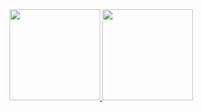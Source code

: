 <!--
**fanlide/fanlide** is a ✨ _special_ ✨ repository because its `README.md` (this file) appears on your GitHub profile.

Here are some ideas to get you started:

- 🔭 I’m currently working on ...
- 🌱 I’m currently learning ...
- 👯 I’m looking to collaborate on ...
- 🤔 I’m looking for help with ...
- 💬 Ask me about ...
- 📫 How to reach me: ...
- 😄 Pronouns: ...
- ⚡ Fun fact: ...
-->
<div>
  <a href="https://github.com/mapleafgo" >
    <img height="160px" art="Mapleafgo's Github Starts" src="https://github-readme-stats.vercel.app/api?username=mapleafgo&show_icons=true&theme=vue-dark&&count_private=true&hide_title=true" />
  </a>
  <a href="https://github.com/mapleafgo" >
    <img height="160px" art="Top Langs" src="https://github-readme-stats.vercel.app/api/top-langs/?username=mapleafgo&layout=compact&hide=&theme=vue-dark" />
  </a>
</div>

